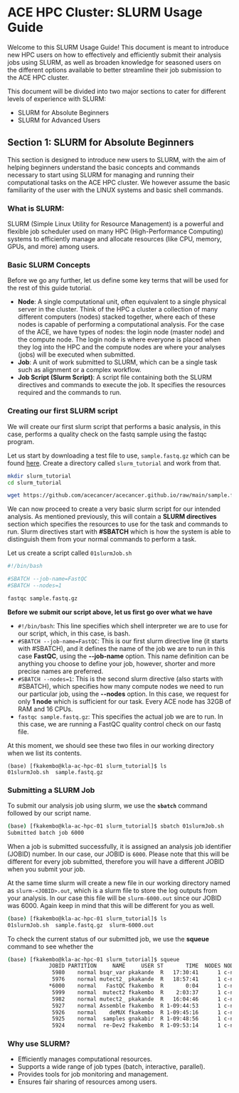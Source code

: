 # ACE HPC Cluster: SLURM Usage Guide
Welcome to this SLURM Usage Guide! This document is meant to introduce new HPC users on how to effectively and efficiently submit their analysis jobs using SLURM, as well as broaden knowledge for seasoned users on the different options available to better streamline their job submission to the ACE HPC cluster. 

This document will be divided into two major sections to cater for different levels of experience with SLURM:
- SLURM for Absolute Beginners
- SLURM for Advanced Users

## Section 1: SLURM for Absolute Beginners
This section is designed to introduce new users to SLURM, with the aim of helping beginners understand the basic concepts and commands necessary to start using SLURM for managing and running their computational tasks on the ACE HPC cluster. We however assume the basic familiarity of the user with the LINUX systems and basic shell commands. 

### What is SLURM:
SLURM (Simple Linux Utility for Resource Management) is a powerful and flexible job scheduler used on many HPC (High-Performance Computing) systems to efficiently manage and allocate resources (like CPU, memory, GPUs, and more) among users.

### Basic SLURM Concepts
Before we go any further, let us define some key terms that will be used for the rest of this guide tutorial. 
- **Node**: A single computational unit, often equivalent to a single physical server in the cluster. Think of the HPC a cluster a collection of many different computers (nodes) stacked together, where each of these nodes is capable of performing a computational analysis. 
For the case of the ACE, we have types of nodes: the login node (master node) and the compute node. The login node is where everyone is placed when they log into the HPC and the compute nodes are where your analyses (jobs) will be executed when submitted.
- **Job**: A unit of work submitted to SLURM, which can be a single task such as alignment or a complex workflow.
- **Job Script (Slurm Script)**: A script file containing both the SLURM directives and commands to execute the job. It specifies the resources required and the commands to run.

### Creating our first SLURM script
We will create our first slurm script that performs a basic analysis, in this case, performs a quality check on the fastq sample using the fastqc program.

Let us start by downloading a test file to use, `sample.fastq.gz` which can be found [here](https://github.com/acecancer/acecancer.github.io/raw/main/sample.fastq.gz). Create a directory called `slurm_tutorial` and work from that. 

```bash
mkdir slurm_tutorial
cd slurm_tutorial

wget https://github.com/acecancer/acecancer.github.io/raw/main/sample.fastq.gz
```

We can now proceed to create a very basic slurm script for our intended analysis. As mentioned previously, this will contain a **SLURM directives** section which specifies the resources to use for the task and commands to run. Slurm directives start with **#SBATCH** which is how the system is able to distinguish them from your normal commands to perform a task. 

Let us create a script called `01slurmJob.sh`

```bash
#!/bin/bash

#SBATCH --job-name=FastQC
#SBATCH --nodes=1

fastqc sample.fastq.gz
```

**Before we submit our script above, let us first go over what we have**
-  `#!/bin/bash`: This line specifies which shell interpreter we are to use for our script, which, in this case, is bash.
-  `#SBATCH --job-name=FastQC`: This is our first slurm directive line (it starts with #SBATCH), and it defines the name of the job we are to run in this case **FastQC**, using the **--job-name** option. This name definition can be anything you choose to define your job, however, shorter and more precise names are preferred.
-  `#SBATCH --nodes=1`: This is the second slurm directive (also starts with #SBATCH), which specifies how many compute nodes we need to run our particular job, using the **--nodes** option. In this case, we request for only **1 node** which is sufficient for our task. Every ACE node has 32GB of RAM and 16 CPUs.
-  `fastqc sample.fastq.gz`: This specifies the actual job we are to run. In this case, we are running a FastQC quality control check on our fastq file.

At this moment, we should see these two files in our working directory when we list its contents.

```
(base) [fkakembo@kla-ac-hpc-01 slurm_tutorial]$ ls 
01slurmJob.sh  sample.fastq.gz
```

### Submitting a SLURM Job
To submit our analysis job using slurm, we use the **`sbatch`** command followed by our script name. 

```bash
(base) [fkakembo@kla-ac-hpc-01 slurm_tutorial]$ sbatch 01slurmJob.sh
Submitted batch job 6000
```
When a job is submitted successfully, it is assigned an analysis job identifier (JOBID) number. In our case, our JOBID is `6000`. Please note that this will be different for every job submitted, therefore you will have a different JOBID when you submit your job. 

At the same time slurm will create a new file in our working directory named as `slurm-<JOBID>.out`, which is a slurm file to store the log outputs from your analysis. In our case this file will be `slurm-6000.out` since our JOBID was 6000. Again keep in mind that this will be different for you as well. 

```bash
(base) [fkakembo@kla-ac-hpc-01 slurm_tutorial]$ ls
01slurmJob.sh  sample.fastq.gz  slurm-6000.out
```

To check the current status of our submitted job, we use the **squeue** command to see whether the 

```bash
(base) [fkakembo@kla-ac-hpc-01 slurm_tutorial]$ squeue 
             JOBID PARTITION     NAME     USER ST       TIME  NODES NODELIST(REASON)
              5980    normal bsqr_var pkakande  R   17:30:41      1 c-node3
              5976    normal mutect2_ pkakande  R   18:57:41      1 c-node4
             *6000    normal   FastQC fkakembo  R       0:04      1 c-node2*
              5999    normal  mutect2 fkakembo  R    2:03:37      1 c-node1
              5982    normal mutect2_ pkakande  R   16:04:46      1 c-node7
              5927    normal Assemble fkakembo  R 1-09:44:53      1 c-node9
              5926    normal    deMUX fkakembo  R 1-09:45:16      1 c-node8
              5925    normal  samples gnakabir  R 1-09:48:56      1 c-node6
              5924    normal  re-Dev2 fkakembo  R 1-09:53:14      1 c-node5
```

### Why use SLURM?
- Efficiently manages computational resources.
- Supports a wide range of job types (batch, interactive, parallel).
- Provides tools for job monitoring and management.
- Ensures fair sharing of resources among users.



